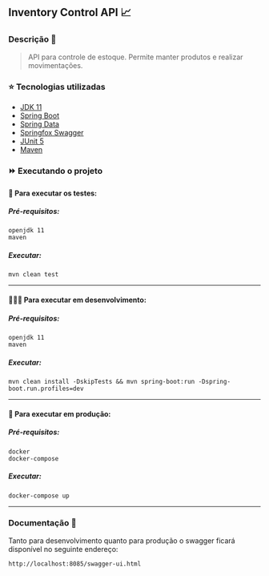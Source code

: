 ## Inventory Control API 📈
### Descrição 📃
> API para controle de estoque. Permite manter produtos e realizar movimentações.

### ⭐ Tecnologias utilizadas 
- [JDK 11](https://jdk.java.net/11/)
- [Spring Boot](https://spring.io/projects/spring-boot)
- [Spring Data](https://spring.io/projects/spring-data)
- [Springfox Swagger](https://springfox.github.io/springfox/docs/current/)
- [JUnit 5](https://junit.org/junit5/)
- [Maven](https://maven.apache.org)

### ⏩ Executando o projeto
#### 🧪 Para executar os testes:
##### Pré-requisitos:
```
openjdk 11
maven
```
##### Executar:
```
mvn clean test
```
---

#### 👨🏾‍💻 Para executar em desenvolvimento:
##### Pré-requisitos:
```
openjdk 11
maven
```

##### Executar:
```
mvn clean install -DskipTests && mvn spring-boot:run -Dspring-boot.run.profiles=dev 
```
---

#### 🐳 Para executar em produção:
##### Pré-requisitos:
```
docker
docker-compose
```
##### Executar:
```
docker-compose up 
```
---

### Documentação 🍃
Tanto para desenvolvimento quanto para produção o swagger ficará disponível no seguinte endereço:
```
http://localhost:8085/swagger-ui.html
```


